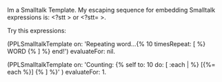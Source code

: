 Im a Smalltalk Template. My escaping sequence for embedding Smalltalk expressions is: <?stt > or <?stt= >.

Try this expressions:

(PPLSmalltalkTemplate on: 'Repeating word...{% 10 timesRepeat: [ %} WORD {% ] %}   end!') evaluateFor: nil.

(PPLSmalltalkTemplate on: 'Counting: 
		{% self to: 10 do: [ :each | %}
			[{%= each %}]
		{% ] %}'
) evaluateFor: 1.


